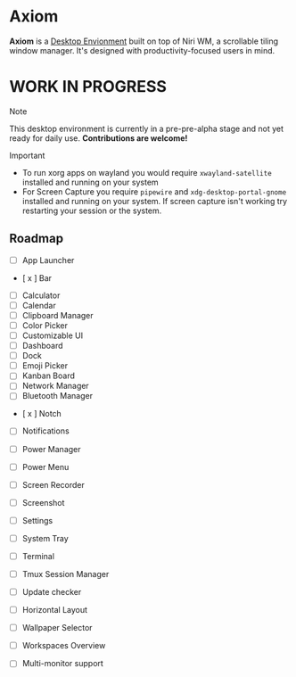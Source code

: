 # Axiom

**Axiom** is a [Desktop Envionment](https://en.wikipedia.org/wiki/Desktop_environment) built on top of Niri WM, a scrollable tiling window manager. It's designed with productivity-focused users in mind.

# WORK IN PROGRESS
> [!NOTE]  
> This desktop environment is currently in a pre-pre-alpha stage and not yet ready for daily use.
**Contributions are welcome!**

> [!IMPORTANT]  
> - To run xorg apps on wayland you would require `xwayland-satellite` installed and running on your system
> - For Screen Capture you require `pipewire` and `xdg-desktop-portal-gnome` installed and running on your system. If screen capture isn't working try restarting your session or the system.

## Roadmap

- [ ] App Launcher
- [ x ] Bar
- [ ] Calculator
- [ ] Calendar
- [ ] Clipboard Manager
- [ ] Color Picker
- [ ] Customizable UI
- [ ] Dashboard
- [ ] Dock
- [ ] Emoji Picker
- [ ] Kanban Board
- [ ] Network Manager
- [ ] Bluetooth Manager
- [ x ] Notch
- [ ] Notifications
- [ ] Power Manager
- [ ] Power Menu
- [ ] Screen Recorder
- [ ] Screenshot
- [ ] Settings
- [ ] System Tray
- [ ] Terminal
- [ ] Tmux Session Manager
- [ ] Update checker
- [ ] Horizontal Layout
- [ ] Wallpaper Selector
- [ ] Workspaces Overview
- [ ] Multi-monitor support

